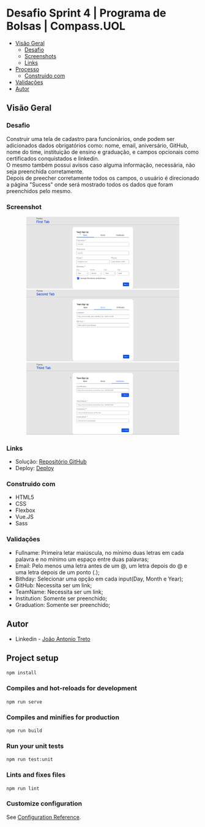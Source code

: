 # Desafio Sprint 4 | Programa de Bolsas | Compass.UOL

- [Visão Geral](#visão-geral)
  - [Desafio](#desafio)
  - [Screenshots](#screenshot)
  - [Links](#links)
- [Processo](#processo)
  - [Construido com](#construido-com)
- [Validações](#validações)
- [Autor](#autor)

## Visão Geral

### Desafio

Construir uma tela de cadastro para funcionários, onde podem ser adicionados dados obrigatórios como: nome, email, aniversário, GitHub, nome do time, instituição de ensino e graduação, e campos opcionais como certificados conquistados e linkedin.<br/>
O mesmo também possui avisos caso alguma informação, necessária, não seja preenchida corretamente.<br/>
Depois de preecher corretamente todos os campos, o usuário é direcionado a página "Sucess" onde será mostrado todos os dados que foram preenchidos pelo mesmo.

### Screenshot
<div align="center">
    <img src="./src/assets/screenshot.png" width="400px">
    <img src="./src/assets/screenshot2.png" width="400px">
    <img src="./src/assets/screenshot3.png" width="400px">
</div>

### Links

- Solução: [Repositório GitHub](https://github.com/joaoatreto27/sprint4_compass)
- Deploy: [Deploy](https://sprint-4-squad-red.netlify.app/)

### Construido com

- HTML5
- CSS
- Flexbox
- Vue.JS
- Sass


### Validações

- Fullname: Primeira letar maiúscula, no mínimo duas letras em cada palavra e no mínimo um espaço entre duas palavras;
- Email: Pelo menos uma letra antes de um @, um letra depois do @ e uma letra depois de um ponto (.);
- Bithday: Selecionar uma opção em cada input(Day, Month e Year);
- GitHub: Necessita ser um link;
- TeamName: Necessita ser um link;
- Institution: Somente ser preenchido;
- Graduation: Somente ser preenchido;


## Autor

- Linkedin - [João Antonio Treto](https://www.linkedin.com/in/joaoatreto-159727213/)

## Project setup
```
npm install
```

### Compiles and hot-reloads for development
```
npm run serve
```

### Compiles and minifies for production
```
npm run build
```

### Run your unit tests
```
npm run test:unit
```

### Lints and fixes files
```
npm run lint
```

### Customize configuration
See [Configuration Reference](https://cli.vuejs.org/config/).
